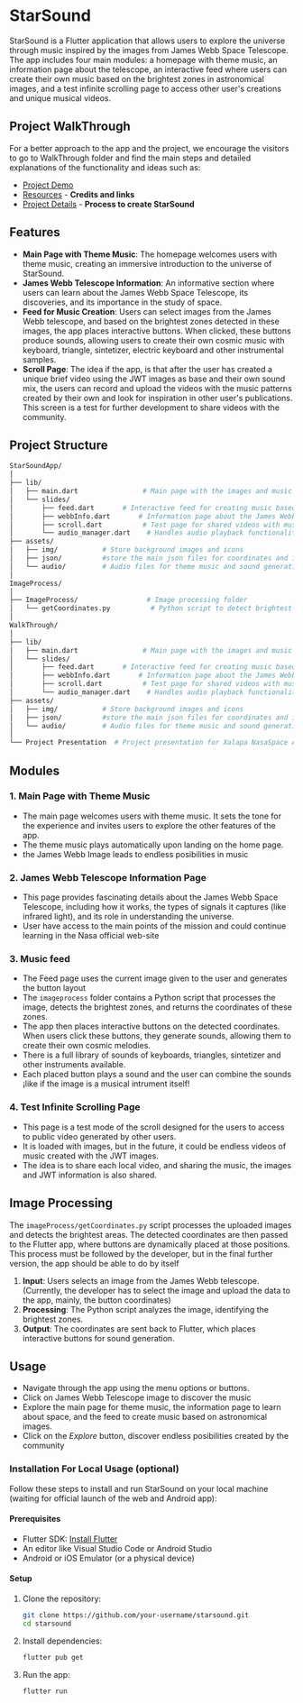 # StarSound

StarSound is a Flutter application that allows users to explore the universe through music inspired by the images from James Webb Space Telescope. The app includes four main modules: a homepage with theme music, an information page about the telescope, an interactive feed where users can create their own music based on the brightest zones in astronomical images, and a test infinite scrolling page to access other user's creations and unique musical videos.

## Project WalkThrough

For a better approach to the app and the project, we encourage the visitors to go to WalkThrough folder and find the main steps and detailed explanations of the functionality and ideas such as:
- [Project Demo]()
- [Resources](WalkThrough/Resources.md) - **Credits and links**
- [Project Details](WalkThrough/Resources.md) - **Process to create StarSound**

## Features

- **Main Page with Theme Music**: The homepage welcomes users with theme music, creating an immersive introduction to the universe of StarSound.
- **James Webb Telescope Information**: An informative section where users can learn about the James Webb Space Telescope, its discoveries, and its importance in the study of space.
- **Feed for Music Creation**: Users can select images from the James Webb telescope, and based on the brightest zones detected in these images, the app places interactive buttons. When clicked, these buttons produce sounds, allowing users to create their own cosmic music with keyboard, triangle, sintetizer, electric keyboard and other instrumental samples.
- **Scroll Page**: The idea if the app, is that after the user has created a unique brief video using the JWT images as base and their own sound mix, the users can record and upload the videos with the music patterns created by their own and look for inspiration in other user's publications. This screen is a test for further development to share videos with the community.

## Project Structure

```bash
StarSoundApp/
│
├── lib/
│   ├── main.dart                # Main page with the images and music
│   └── slides/
│       ├── feed.dart       # Interactive feed for creating music based on images
│       ├── webbInfo.dart       # Information page about the James Webb Space Telescope
│       ├── scroll.dart          # Test page for shared videos with music
│       └── audio_manager.dart    # Handles audio playback functionality
├── assets/
│   ├── img/           # Store background images and icons
│   ├── json/          #store the main json files for coordinates and image display info
│   └── audio/         # Audio files for theme music and sound generation
│
ImageProcess/
│
├── ImageProcess/                 # Image processing folder
│   └── getCoordinates.py          # Python script to detect brightest zones and return coordinates
│
WalkThrough/
│
├── lib/
│   ├── main.dart                # Main page with the images and music
│   └── slides/
│       ├── feed.dart       # Interactive feed for creating music based on images
│       ├── webbInfo.dart       # Information page about the James Webb Space Telescope
│       ├── scroll.dart          # Test page for shared videos with music
│       └── audio_manager.dart    # Handles audio playback functionality
├── assets/
│   ├── img/           # Store background images and icons
│   ├── json/          #store the main json files for coordinates and image display info
│   └── audio/         # Audio files for theme music and sound generation
│
└── Project Presentation  # Project presentation for Xalapa NasaSpace Apps event

```

## Modules

### 1. **Main Page with Theme Music**
   - The main page welcomes users with theme music. It sets the tone for the experience and invites users to explore the other features of the app.
   - The theme music plays automatically upon landing on the home page.
   - the James Webb Image leads to endless posibilities in music

### 2. **James Webb Telescope Information Page**
   - This page provides fascinating details about the James Webb Space Telescope, including how it works, the types of signals it captures (like infrared light), and its role in understanding the universe.
   - User have access to the main points of the mission and could continue learning in the Nasa official web-site

### 3. **Music feed**
   - The Feed page uses the current image given to the user and generates the button layout
   - The `imageprocess` folder contains a Python script that processes the image, detects the brightest zones, and returns the coordinates of these zones.
   - The app then places interactive buttons on the detected coordinates. When users click these buttons, they generate sounds, allowing them to create their own cosmic melodies.
   - There is a full library of sounds of keyboards, triangles, sintetizer and other instruments available.
   - Each placed button plays a sound and the user can combine the sounds ¡like if the image is a musical intrument itself!

### 4. **Test Infinite Scrolling Page**
   - This page is a test mode of the scroll designed for the users to access to public video generated by other users.
   - It is loaded with images, but in the future, it could be endless videos of music created with the JWT images.
   - The idea is to share each local video, and sharing the music, the images and JWT information is also shared.

## Image Processing

The `imageProcess/getCoordinates.py` script processes the uploaded images and detects the brightest areas. The detected coordinates are then passed to the Flutter app, where buttons are dynamically placed at those positions. This process must be followed by the developer, but in the final further version, the app should be able to do by itself

1. **Input**: Users selects an image from the James Webb telescope. (Currently, the developer has to select the image and upload the data to the app, mainly, the button coordinates)
2. **Processing**: The Python script analyzes the image, identifying the brightest zones.
3. **Output**: The coordinates are sent back to Flutter, which places interactive buttons for sound generation.

## Usage
- Navigate through the app using the menu options or buttons.
- Click on James Webb Telescope image to discover the music
- Explore the main page for theme music, the information page to learn about space, and the feed to create music based on astronomical images.
- Click on the *Explore* button, discover endless posibilities created by the community

### Installation For Local Usage (optional)

Follow these steps to install and run StarSound on your local machine (waiting for official launch of the web and Android app):

#### Prerequisites

- Flutter SDK: [Install Flutter](https://docs.flutter.dev/get-started/install)
- An editor like Visual Studio Code or Android Studio
- Android or iOS Emulator (or a physical device)

#### Setup

1. Clone the repository:
   ```bash
   git clone https://github.com/your-username/starsound.git
   cd starsound
   ```

2. Install dependencies:
   ```bash
   flutter pub get
   ```

3. Run the app:
   ```bash
   flutter run
   ```